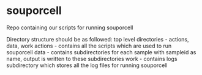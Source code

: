 # souporcell
Repo containing our scripts for running souporcell

Directory structure should be as followed:
top level directories - actions, data, work
actions - contains all the scripts which are used to run souporcell
data - contains subdirectories for each sample with sampleid as name, output is written to these subdirectories
work - contains logs subdirectory which stores all the log files for running souporcell
